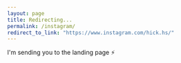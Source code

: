 ```yaml
---
layout: page
title: Redirecting...
permalink: /instagram/
redirect_to_link: "https://www.instagram.com/hick.hs/"
---
```


I'm sending you to the landing page ⚡